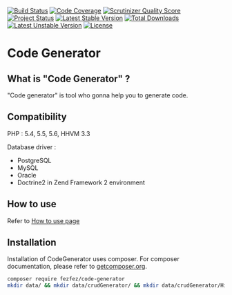 [![Build Status](https://travis-ci.org/fezfez/codeGenerator.png?branch=master)](https://travis-ci.org/fezfez/codeGenerator)
[![Code Coverage](https://scrutinizer-ci.com/g/fezfez/codeGenerator/badges/coverage.png?s=56a1921623a18b0405091624044c6d1e8a4452ac)](https://scrutinizer-ci.com/g/fezfez/codeGenerator/)
[![Scrutinizer Quality Score](https://scrutinizer-ci.com/g/fezfez/codeGenerator/badges/quality-score.png?s=fc3829220661fc6edf510608d909cf7b4776713c)](https://scrutinizer-ci.com/g/fezfez/codeGenerator/)
[![Project Status](http://stillmaintained.com/fezfez/codeGenerator.png)](http://stillmaintained.com/fezfez/codeGenerator)
[![Latest Stable Version](https://poser.pugx.org/fezfez/code-generator/v/stable.svg)](https://packagist.org/packages/fezfez/code-generator) [![Total Downloads](https://poser.pugx.org/fezfez/code-generator/downloads.svg)](https://packagist.org/packages/fezfez/code-generator) [![Latest Unstable Version](https://poser.pugx.org/fezfez/code-generator/v/unstable.svg)](https://packagist.org/packages/fezfez/code-generator) [![License](https://poser.pugx.org/fezfez/code-generator/license.svg)](https://packagist.org/packages/fezfez/code-generator)

Code Generator
=============

What is "Code Generator" ?
------------------------

"Code generator" is tool who gonna help you to generate code.


Compatibility
------------
PHP : 5.4, 5.5, 5.6, HHVM 3.3

Database driver : 

 - PostgreSQL
 - MySQL
 - Oracle
 - Doctrine2 in Zend Framework 2 environment

How to use
----------
Refer to [How to use page][1] 
 
Installation
------------
Installation of CodeGenerator uses composer. For composer documentation, please refer to [getcomposer.org](http://getcomposer.org/).

```sh
composer require fezfez/code-generator
mkdir data/ && mkdir data/crudGenerator/ && mkdir data/crudGenerator/History/ && chmod 777 data/crudGenerator/History/ && mkdir data/crudGenerator/Config/ && chmod 777 data/crudGenerator/Config/
```


  [1]: https://github.com/fezfez/codeGenerator/blob/master/HOWTOUSE.md
